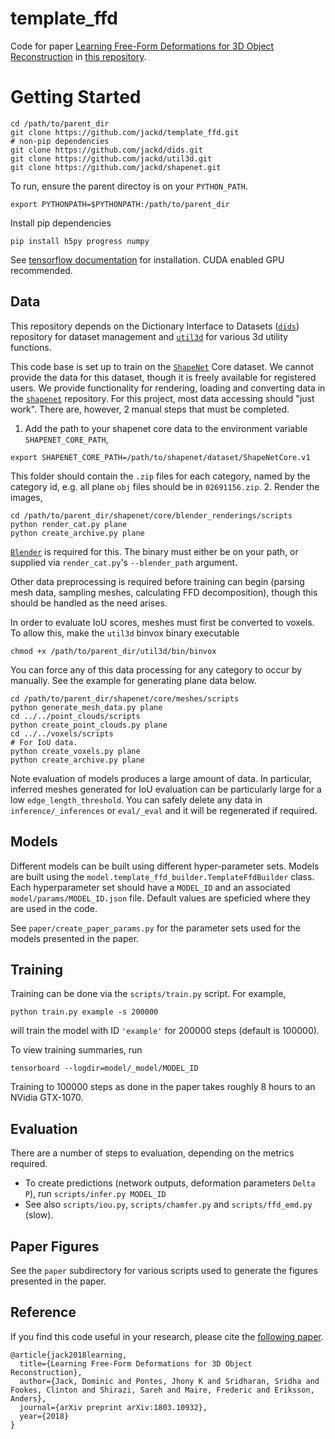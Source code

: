 # template_ffd
Code for paper [Learning Free-Form Deformations for 3D Object Reconstruction](https://arxiv.org/abs/1803.10932) in [this repository](https://github.com/jackd/template_ffd).

# Getting Started
```
cd /path/to/parent_dir
git clone https://github.com/jackd/template_ffd.git
# non-pip dependencies
git clone https://github.com/jackd/dids.git
git clone https://github.com/jackd/util3d.git
git clone https://github.com/jackd/shapenet.git
```
To run, ensure the parent directoy is on your `PYTHON_PATH`.
```
export PYTHONPATH=$PYTHONPATH:/path/to/parent_dir
```

Install pip dependencies
```
pip install h5py progress numpy
```
See [tensorflow documentation](https://www.tensorflow.org/install/) for installation. CUDA enabled GPU recommended.

## Data
This repository depends on the Dictionary Interface to Datasets ([`dids`](https://github.com/jackd/dids.git)) repository for dataset management and [`util3d`](https://github.com/jackd/util3d.git) for various 3d utility functions.

This code base is set up to train on the [`ShapeNet`](https://www.shapenet.org/) Core dataset. We cannot provide the data for this dataset, though it is freely available for registered users. We provide functionality for rendering, loading and converting data in the [`shapenet`](https://github.com/jackd/shapenet) repository. For this project, most data accessing should "just work". There are, however, 2 manual steps that must be completed.

1. Add the path to your shapenet core data to the environment variable `SHAPENET_CORE_PATH`,
```
export SHAPENET_CORE_PATH=/path/to/shapenet/dataset/ShapeNetCore.v1
```
This folder should contain the `.zip` files for each category, named by the category id, e.g. all plane `obj` files should be in `02691156.zip`.
2. Render the images,
```
cd /path/to/parent_dir/shapenet/core/blender_renderings/scripts
python render_cat.py plane
python create_archive.py plane
```
[`Blender`](https://www.blender.org/) is required for this. The binary must either be on your path, or supplied via `render_cat.py`'s `--blender_path` argument.

Other data preprocessing is required before training can begin (parsing mesh data, sampling meshes, calculating FFD decomposition), though this should be handled as the need arises.

In order to evaluate IoU scores, meshes must first be converted to voxels. To allow this, make the `util3d` binvox binary executable
```
chmod +x /path/to/parent_dir/util3d/bin/binvox
```

You can force any of this data processing for any category to occur by manually. See the example for generating plane data below.
```
cd /path/to/parent_dir/shapenet/core/meshes/scripts
python generate_mesh_data.py plane
cd ../../point_clouds/scripts
python create_point_clouds.py plane
cd ../../voxels/scripts
# For IoU data.
python create_voxels.py plane
python create_archive.py plane
```

Note evaluation of models produces a large amount of data. In particular, inferred meshes generated for IoU evaluation can be particularly large for a low `edge_length_threshold`. You can safely delete any data in `inference/_inferences` or `eval/_eval` and it will be regenerated if required.

## Models
Different models can be built using different hyper-parameter sets. Models are built using the `model.template_ffd_builder.TemplateFfdBuilder` class. Each hyperparameter set should have a `MODEL_ID` and an associated `model/params/MODEL_ID.json` file. Default values are speficied where they are used in the code.

See `paper/create_paper_params.py` for the parameter sets used for the models presented in the paper.

## Training
Training can be done via the `scripts/train.py` script. For example,
```
python train.py example -s 200000
```
will train the model with ID `'example'` for 200000 steps (default is 100000).

To view training summaries, run
```
tensorboard --logdir=model/_model/MODEL_ID
```

Training to 100000 steps as done in the paper takes roughly 8 hours to an NVidia GTX-1070.

## Evaluation
There are a number of steps to evaluation, depending on the metrics required.
* To create predictions (network outputs, deformation parameters `Delta P`), run `scripts/infer.py MODEL_ID`
* See also `scripts/iou.py`, `scripts/chamfer.py` and `scripts/ffd_emd.py` (slow).

## Paper Figures
See the `paper` subdirectory for various scripts used to generate the figures presented in the paper.

## Reference
If you find this code useful in your research, please cite the [following paper](https://128.84.21.199/abs/1803.10932).
```
@article{jack2018learning,
  title={Learning Free-Form Deformations for 3D Object Reconstruction},
  author={Jack, Dominic and Pontes, Jhony K and Sridharan, Sridha and Fookes, Clinton and Shirazi, Sareh and Maire, Frederic and Eriksson, Anders},
  journal={arXiv preprint arXiv:1803.10932},
  year={2018}
}
```
